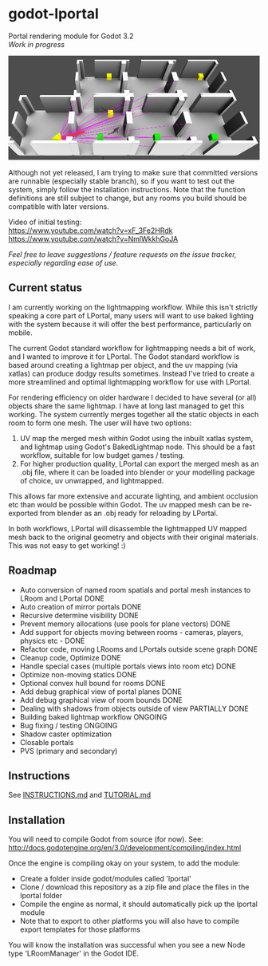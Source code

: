 # godot-lportal
Portal rendering module for Godot 3.2\
_Work in progress_

![plane_lines](images/plane_lines.png)

Although not yet released, I am trying to make sure that committed versions are runnable (especially stable branch), so if you want to test out the system, simply follow the installation instructions. Note that the function definitions are still subject to change, but any rooms you build should be compatible with later versions.

Video of initial testing:\
https://www.youtube.com/watch?v=xF_3Fe2HRdk \
https://www.youtube.com/watch?v=NmlWkkhGoJA

_Feel free to leave suggestions / feature requests on the issue tracker, especially regarding ease of use._

## Current status
I am currently working on the lightmapping workflow. While this isn't strictly speaking a core part of LPortal, many users will want to use baked lighting with the system because it will offer the best performance, particularly on mobile.

The current Godot standard workflow for lightmapping needs a bit of work, and I wanted to improve it for LPortal. The Godot standard workflow is based around creating a lightmap per object, and the uv mapping (via xatlas) can produce dodgy results sometimes. Instead I've tried to create a more streamlined and optimal lightmapping workflow for use with LPortal.

For rendering efficiency on older hardware I decided to have several (or all) objects share the same lightmap. I have at long last managed to get this working. The system currently merges together all the static objects in each room to form one mesh. The user will have two options:

1) UV map the merged mesh within Godot using the inbuilt xatlas system, and lightmap using Godot's BakedLightmap node. This should be a fast workflow, suitable for low budget games / testing.
2) For higher production quality, LPortal can export the merged mesh as an .obj file, where it can be loaded into blender or your modelling package of choice, uv unwrapped, and lightmapped.

This allows far more extensive and accurate lighting, and ambient occlusion etc than would be possible within Godot. The uv mapped mesh can be re-exported from blender as an .obj ready for reloading by LPortal.

In both workflows, LPortal will disassemble the lightmapped UV mapped mesh back to the original geometry and objects with their original materials. This was not easy to get working! :)

## Roadmap
* Auto conversion of named room spatials and portal mesh instances to LRoom and LPortal DONE
* Auto creation of mirror portals DONE
* Recursive determine visibility DONE
* Prevent memory allocations (use pools for plane vectors) DONE
* Add support for objects moving between rooms - cameras, players, physics etc - DONE
* Refactor code, moving LRooms and LPortals outside scene graph DONE
* Cleanup code, Optimize DONE
* Handle special cases (multiple portals views into room etc) DONE
* Optimize non-moving statics DONE
* Optional convex hull bound for rooms DONE
* Add debug graphical view of portal planes DONE
* Add debug graphical view of room bounds DONE
* Dealing with shadows from objects outside of view PARTIALLY DONE
* Building baked lightmap workflow ONGOING
* Bug fixing / testing ONGOING
* Shadow caster optimization
* Closable portals
* PVS (primary and secondary)

## Instructions
See [INSTRUCTIONS.md](INSTRUCTIONS.md)  and [TUTORIAL.md](TUTORIAL.md)

## Installation
You will need to compile Godot from source (for now). See:
http://docs.godotengine.org/en/3.0/development/compiling/index.html

Once the engine is compiling okay on your system, to add the module:
* Create a folder inside godot/modules called 'lportal'
* Clone / download this repository as a zip file and place the files in the lportal folder
* Compile the engine as normal, it should automatically pick up the lportal module
* Note that to export to other platforms you will also have to compile export templates for those platforms

You will know the installation was successful when you see a new Node type 'LRoomManager' in the Godot IDE.
